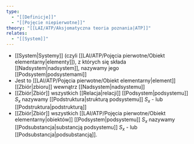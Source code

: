 ```yaml
---
type:
  - "[[Definicje]]"
  - "[[Pojęcie niepierwotne]]"
theory: "[[LAI/ATP/Aksjomatyczna teoria poznania|ATP]]"
relates:
  - "[[System]]"
---
```

- [[System|Systemy]] (czyli [[LAI/ATP/Pojęcia pierwotne/Obiekt elementarny|elementy]]), z których się składa [[Nadsystem|nadsystem]], nazywamy jego [[Podsystem|podsystemami]]
- Jest to [[LAI/ATP/Pojęcia pierwotne/Obiekt elementarny|element]] [[Zbiór|zbioru]] wewnątrz [[Nadsystem|nadsystemu]]
- [[Zbiór|Zbiór]] wszystkich [[Relacja|relacji]] [[Podsystem|podsystemu]] $S_{x}$ nazywamy [[Podstruktura|strukturą podsystemu]] $S_{x}$ - lub [[Podstruktura|podstrukturą]]
- [[Zbiór|Zbiór]] wszystkich [[LAI/ATP/Pojęcia pierwotne/Obiekt elementarny|obiektów]] [[Podsystem|podsystemu]] $S_{x}$ nazywamy [[Podsubstancja|substancją podsystemu]] $S_{x}$ - lub [[Podsubstancja|podsubstancją]].